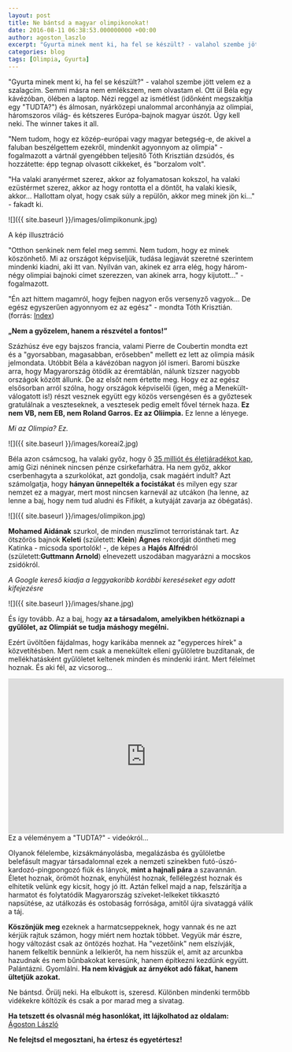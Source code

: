 ```yaml
---
layout: post
title: Ne bántsd a magyar olimpikonokat!
date: 2016-08-11 06:38:53.000000000 +00:00
author: agoston_laszlo
excerpt: "Gyurta minek ment ki, ha fel se készült? - valahol szembe jött velem ez a szalagcím. Semmi másra nem emlékszem, nem olvastam el. Ott ül Béla egy kávézóban, ölében a laptop. Nézi reggel az ismétlést (időnként megszakítja egy 'TUDTA?') és álmosan, nyárközepi unalommal arconhányja az olimpiai, háromszoros világ- és kétszeres Európa-bajnok magyar úszót. Úgy kell neki. The winner takes it all."
categories: blog
tags: [Olimpia, Gyurta]
---
```

"Gyurta minek ment ki, ha fel se készült?" - valahol szembe jött velem ez a szalagcím. Semmi másra nem emlékszem, nem olvastam el.
Ott ül Béla egy kávézóban, ölében a laptop. Nézi reggel az ismétlést (időnként megszakítja egy "TUDTA?") és álmosan, nyárközepi unalommal arconhányja az olimpiai, háromszoros világ- és kétszeres Európa-bajnok magyar úszót. Úgy kell neki. The winner takes it all.


"Nem tudom, hogy ez közép-európai vagy magyar betegség-e, de akivel a faluban beszélgettem ezekről, mindenkit agyonnyom az olimpia" - fogalmazott a vártnál gyengébben teljesítő Tóth Krisztián dzsúdós, és hozzátette: épp tegnap olvasott cikkeket, és "borzalom volt".

"Ha valaki aranyérmet szerez, akkor az folyamatosan kokszol, ha valaki ezüstérmet szerez, akkor az hogy rontotta el a döntőt, ha valaki kiesik, akkor... Hallottam olyat, hogy csak súly a repülőn, akkor meg minek jön ki..." - fakadt ki.

![]({{ site.baseurl }}/images/olimpikonunk.jpg)

A kép illusztráció

"Otthon senkinek nem felel meg semmi. Nem tudom, hogy ez minek köszönhető. Mi az országot képviseljük, tudása legjavát szeretné szerintem mindenki kiadni, aki itt van. Nyilván van, akinek ez arra elég, hogy három-négy olimpiai bajnoki címet szerezzen, van akinek arra, hogy kijutott..." - fogalmazott.

"Én azt hittem magamról, hogy fejben nagyon erős versenyző vagyok... De egész egyszerűen agyonnyom ez az egész" - mondta Tóth Krisztián. (forrás: [Index](http://index.hu/sport/2016/rio/2016/08/10/toth_krisztian_otthon_senkinek_nem_felel_meg_semmi/))

**„Nem a győzelem, hanem a részvétel a fontos!”**

Százhúsz éve egy bajszos francia, valami Pierre de Coubertin mondta ezt és a "gyorsabban, magasabban, erősebben" mellett ez lett az olimpia másik jelmondata. Utóbbit Béla a kávézóban nagyon jól ismeri. Baromi büszke arra, hogy Magyarország ötödik az éremtáblán, nálunk tízszer nagyobb országok között állunk. De az elsőt nem értette meg. Hogy ez az egész elsősorban arról szólna, hogy országok képviselői (igen, még a Menekült-válogatott is!) részt vesznek együtt egy közös versengésen és a győztesek gratulálnak a veszteseknek, a vesztesek pedig emelt fővel térnek haza. **Ez nem VB, nem EB, nem Roland Garros. Ez az Oliimpia.** Ez lenne a lényege.

_Mi az Olimpia? Ez._

![]({{ site.baseurl }}/images/koreai2.jpg)

Béla azon csámcsog, ha valaki győz, hogy ő [35 milliót és életjáradékot kap](http://www.origo.hu/olimpia-2016/hirek/20160728-rioi-olimpia-dijazas-eletjaradek-olimpia-mob-penzdij.html), amíg Gizi néninek nincsen pénze csirkefarhátra. Ha nem győz, akkor cserbenhagyta a szurkolókat, azt gondolja, csak magáért indult? Azt számolgatja, hogy **hányan ünnepelték a focistákat** és milyen egy szar nemzet ez a magyar, mert most nincsen karnevál az utcákon (ha lenne, az lenne a baj, hogy nem tud aludni és Fifikét, a kutyáját zavarja az óbégatás).

![]({{ site.baseurl }}/images/olimpikon.jpg)

**Mohamed Aidának** szurkol, de minden muszlimot terroristának tart. Az ötszörös bajnok **Keleti** (született: **Klein**) **Ágnes** rekordját döntheti meg Katinka - micsoda sportolók! -, de képes a **Hajós Alfréd**ról (született:**Guttmann Arnold**) elnevezett uszodában magyarázni a mocskos zsidókról.

_A Google kereső kiadja a leggyakoribb korábbi kereséseket egy adott kifejezésre_

![]({{ site.baseurl }}/images/shane.jpg)

És így tovább. Az a baj, hogy **az a társadalom, amelyikben hétköznapi a gyűlölet, az Olimpiát se tudja máshogy megélni.**


Ezért üvöltően fájdalmas, hogy karikába mennek az "egyperces hírek" a közvetítésben. Mert nem csak a menekültek elleni gyűlöletre buzdítanak, de mellékhatásként gyűlöletet keltenek minden és mindenki iránt. Mert félelmet hoznak. És aki fél, az vicsorog...


<iframe src="https://www.facebook.com/plugins/video.php?href=https%3A%2F%2Fwww.facebook.com%2Fagostonlaszloartist%2Fvideos%2F890373597733406%2F&show_text=0&width=560" width="560" height="315" style="border:none;overflow:hidden" scrolling="no" frameborder="0" allowTransparency="true" allowFullScreen="true"></iframe>
Ez a véleményem a "TUDTA?" - videókról...

Olyanok félelembe, kizsákmányolásba, megalázásba és gyűlöletbe belefásult magyar társadalomnal ezek a nemzeti színekben futó-úszó-kardozó-pingpongozó fiúk és lányok, **mint a hajnali pára** a szavannán. Életet hoznak, örömöt hoznak, enyhülést hoznak, fellélegzést hoznak és elhitetik velünk egy kicsit, hogy jó itt. Aztán felkel majd a nap, felszárítja a harmatot és folytatódik Magyarország szíveket-lelkeket tikkasztó napsütése, az utálkozás és ostobaság forrósága, amitől újra sivataggá válik a táj.

**Köszönjük meg** ezeknek a harmatcseppeknek, hogy vannak és ne azt kérjük rajtuk számon, hogy miért nem hoztak többet. Vegyük már észre, hogy változást csak az öntözés hozhat. Ha "vezetőink" nem elszívják, hanem felkeltik bennünk a lelkierőt, ha nem hisszük el, amit az arcunkba hazudnak és nem bűnbakokat keresünk, hanem építkezni kezdünk együtt. Palántázni. Gyomlálni. **Ha nem kivágjuk az árnyékot adó fákat, hanem ültetjük azokat.**

Ne bántsd. Örülj neki. Ha elbukott is, szeresd. Különben mindenki termőbb vidékekre költözik és csak a por marad meg a sivatag.

**Ha tetszett és olvasnál még hasonlókat, itt lájkolhatod az oldalam:**
[Ágoston László](https://www.facebook.com/agostonlaszloartist) 

**Ne felejtsd el megosztani, ha értesz és egyetértesz!**
